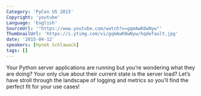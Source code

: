 ```yaml
---
Category: 'PyCon US 2015'
Copyright: 'youtube'
Language: 'English'
SourceUrl: '"https://www.youtube.com/watch?v=gqmAwK0wNyw"'
ThumbnailUrl: 'https://i.ytimg.com/vi/gqmAwK0wNyw/hqdefault.jpg'
date: '2015-04-12'
speakers: [Hynek Schlawack]
tags: []
---
```

Your Python server applications are running but you’re wondering what they are doing?  Your only clue about their current state is the server load?  Let’s have stroll through the landscape of logging and metrics so you’ll find the perfect fit for your use cases!

